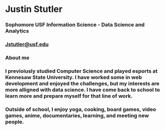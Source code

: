 # Justin Stutler
### Sophomore USF Information Science - Data Science and Analytics
### Jstutler@usf.edu

### About me
### I previoiusly studied Computer Science and played esports at Kennesaw State University. I have worked some in web development and enjoyed the challenges, but my interests are more alligned with data science. I have come back to school to learn more and prepare myself for that line of work.
### Outside of school, I enjoy yoga, cooking, board games, video games, anime, documentaries, learning, and meeting new people.

